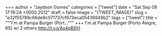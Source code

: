 
+++
author = "Jaydson Gomes"
categories = ["tweet"]
date = "Sat Sep 08 17:19:24 +0000 2012"
draft = false
image = "{TWEET_IMAGE}"
slug = "e32f55789c66de9c071737cf673eca05436949b2"
tags = ["tweet"]
title = """I'm at Pampa Burger (Port..."""
+++
I'm at Pampa Burger (Porto Alegre, RS) w/ 2 others http://t.co/As4pB5h1
